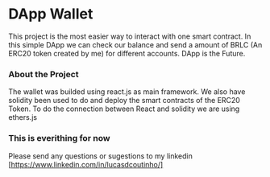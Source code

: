 # DApp Wallet

This project is the most easier way to interact with one smart contract. In this simple DApp we can check our balance and send a amount of BRLC (An ERC20 token created by me) for different accounts. 
DApp is the Future.

### About the Project

The wallet was builded using react.js as main framework. We also have solidity been used to do and deploy the smart contracts of the ERC20 Token. To do the connection between React and solidity we are using ethers.js

### This is everithing for now

Please send any questions or sugestions to my linkedin [https://www.linkedin.com/in/lucasdcoutinho/]
